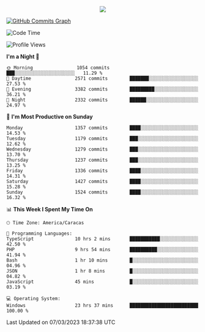 <p align="center">
  <a href="http://www.github.com/thevacs">
    <img src="https://github-readme-streak-stats.herokuapp.com/?user=thevacs&stroke=ffffff&background=1c1917&ring=0891b2&fire=0891b2&currStreakNum=ffffff&currStreakLabel=0891b2&sideNums=ffffff&sideLabels=ffffff&dates=ffffff&hide_border=true" />
  </a>
  
  <a href="http://www.github.com/thevacs"><img src="https://github-readme-activity-graph.cyclic.app/graph?username=thevacs&bg_color=000000&color=ffffff&line=ff0000&point=ebebeb&area=true&hide_border=true" alt="GitHub Commits Graph" /></a>
  
</p>

<!--START_SECTION:waka-->
![Code Time](http://img.shields.io/badge/Code%20Time-1%2C232%20hrs%2044%20mins-blue)

![Profile Views](http://img.shields.io/badge/Profile%20Views-5-blue)

**I'm a Night 🦉** 

```text
🌞 Morning                1054 commits        ███░░░░░░░░░░░░░░░░░░░░░░   11.29 % 
🌆 Daytime                2571 commits        ███████░░░░░░░░░░░░░░░░░░   27.53 % 
🌃 Evening                3382 commits        █████████░░░░░░░░░░░░░░░░   36.21 % 
🌙 Night                  2332 commits        ██████░░░░░░░░░░░░░░░░░░░   24.97 % 
```
📅 **I'm Most Productive on Sunday** 

```text
Monday                   1357 commits        ████░░░░░░░░░░░░░░░░░░░░░   14.53 % 
Tuesday                  1179 commits        ███░░░░░░░░░░░░░░░░░░░░░░   12.62 % 
Wednesday                1279 commits        ███░░░░░░░░░░░░░░░░░░░░░░   13.70 % 
Thursday                 1237 commits        ███░░░░░░░░░░░░░░░░░░░░░░   13.25 % 
Friday                   1336 commits        ████░░░░░░░░░░░░░░░░░░░░░   14.31 % 
Saturday                 1427 commits        ████░░░░░░░░░░░░░░░░░░░░░   15.28 % 
Sunday                   1524 commits        ████░░░░░░░░░░░░░░░░░░░░░   16.32 % 
```


📊 **This Week I Spent My Time On** 

```text
🕑︎ Time Zone: America/Caracas

💬 Programming Languages: 
TypeScript               10 hrs 2 mins       ███████████░░░░░░░░░░░░░░   42.50 % 
PHP                      9 hrs 54 mins       ██████████░░░░░░░░░░░░░░░   41.94 % 
Bash                     1 hr 10 mins        █░░░░░░░░░░░░░░░░░░░░░░░░   04.96 % 
JSON                     1 hr 8 mins         █░░░░░░░░░░░░░░░░░░░░░░░░   04.82 % 
JavaScript               45 mins             █░░░░░░░░░░░░░░░░░░░░░░░░   03.19 % 

💻 Operating System: 
Windows                  23 hrs 37 mins      █████████████████████████   100.00 % 
```


 Last Updated on 07/03/2023 18:37:38 UTC
<!--END_SECTION:waka-->
